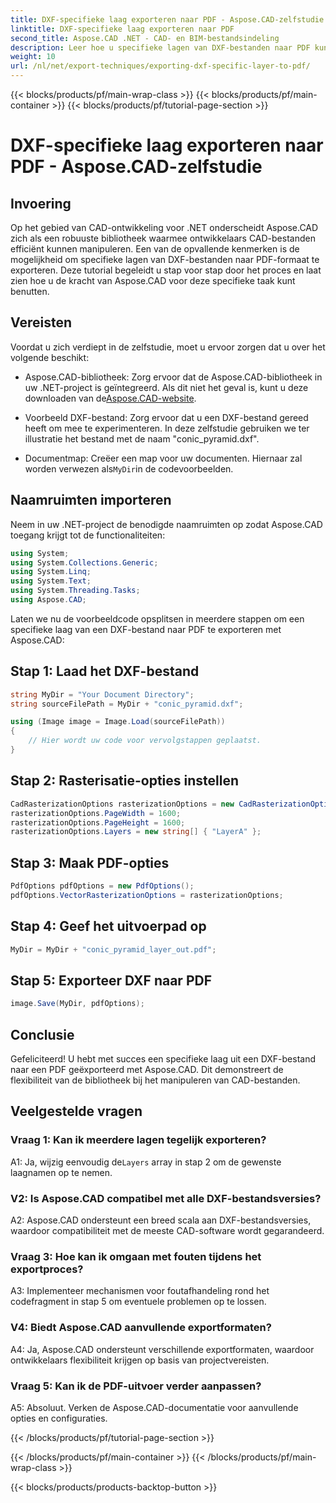 ```yaml
---
title: DXF-specifieke laag exporteren naar PDF - Aspose.CAD-zelfstudie
linktitle: DXF-specifieke laag exporteren naar PDF
second_title: Aspose.CAD .NET - CAD- en BIM-bestandsindeling
description: Leer hoe u specifieke lagen van DXF-bestanden naar PDF kunt exporteren met Aspose.CAD voor .NET. Volg deze stapsgewijze handleiding voor een naadloze integratie.
weight: 10
url: /nl/net/export-techniques/exporting-dxf-specific-layer-to-pdf/
---
```


{{< blocks/products/pf/main-wrap-class >}}
{{< blocks/products/pf/main-container >}}
{{< blocks/products/pf/tutorial-page-section >}}

# DXF-specifieke laag exporteren naar PDF - Aspose.CAD-zelfstudie

## Invoering

Op het gebied van CAD-ontwikkeling voor .NET onderscheidt Aspose.CAD zich als een robuuste bibliotheek waarmee ontwikkelaars CAD-bestanden efficiënt kunnen manipuleren. Een van de opvallende kenmerken is de mogelijkheid om specifieke lagen van DXF-bestanden naar PDF-formaat te exporteren. Deze tutorial begeleidt u stap voor stap door het proces en laat zien hoe u de kracht van Aspose.CAD voor deze specifieke taak kunt benutten.

## Vereisten

Voordat u zich verdiept in de zelfstudie, moet u ervoor zorgen dat u over het volgende beschikt:

-  Aspose.CAD-bibliotheek: Zorg ervoor dat de Aspose.CAD-bibliotheek in uw .NET-project is geïntegreerd. Als dit niet het geval is, kunt u deze downloaden van de[Aspose.CAD-website](https://releases.aspose.com/cad/net/).

- Voorbeeld DXF-bestand: Zorg ervoor dat u een DXF-bestand gereed heeft om mee te experimenteren. In deze zelfstudie gebruiken we ter illustratie het bestand met de naam "conic_pyramid.dxf".

-  Documentmap: Creëer een map voor uw documenten. Hiernaar zal worden verwezen als`MyDir`in de codevoorbeelden.

## Naamruimten importeren

Neem in uw .NET-project de benodigde naamruimten op zodat Aspose.CAD toegang krijgt tot de functionaliteiten:

```csharp
using System;
using System.Collections.Generic;
using System.Linq;
using System.Text;
using System.Threading.Tasks;
using Aspose.CAD;
```

Laten we nu de voorbeeldcode opsplitsen in meerdere stappen om een specifieke laag van een DXF-bestand naar PDF te exporteren met Aspose.CAD:

## Stap 1: Laad het DXF-bestand

```csharp
string MyDir = "Your Document Directory";
string sourceFilePath = MyDir + "conic_pyramid.dxf";

using (Image image = Image.Load(sourceFilePath))
{
    // Hier wordt uw code voor vervolgstappen geplaatst.
}
```

## Stap 2: Rasterisatie-opties instellen

```csharp
CadRasterizationOptions rasterizationOptions = new CadRasterizationOptions();
rasterizationOptions.PageWidth = 1600;
rasterizationOptions.PageHeight = 1600;
rasterizationOptions.Layers = new string[] { "LayerA" };
```

## Stap 3: Maak PDF-opties

```csharp
PdfOptions pdfOptions = new PdfOptions();
pdfOptions.VectorRasterizationOptions = rasterizationOptions;
```

## Stap 4: Geef het uitvoerpad op

```csharp
MyDir = MyDir + "conic_pyramid_layer_out.pdf";
```

## Stap 5: Exporteer DXF naar PDF

```csharp
image.Save(MyDir, pdfOptions);
```

## Conclusie

Gefeliciteerd! U hebt met succes een specifieke laag uit een DXF-bestand naar een PDF geëxporteerd met Aspose.CAD. Dit demonstreert de flexibiliteit van de bibliotheek bij het manipuleren van CAD-bestanden.

## Veelgestelde vragen

### Vraag 1: Kan ik meerdere lagen tegelijk exporteren?

 A1: Ja, wijzig eenvoudig de`Layers` array in stap 2 om de gewenste laagnamen op te nemen.

### V2: Is Aspose.CAD compatibel met alle DXF-bestandsversies?

A2: Aspose.CAD ondersteunt een breed scala aan DXF-bestandsversies, waardoor compatibiliteit met de meeste CAD-software wordt gegarandeerd.

### Vraag 3: Hoe kan ik omgaan met fouten tijdens het exportproces?

A3: Implementeer mechanismen voor foutafhandeling rond het codefragment in stap 5 om eventuele problemen op te lossen.

### V4: Biedt Aspose.CAD aanvullende exportformaten?

A4: Ja, Aspose.CAD ondersteunt verschillende exportformaten, waardoor ontwikkelaars flexibiliteit krijgen op basis van projectvereisten.

### Vraag 5: Kan ik de PDF-uitvoer verder aanpassen?

A5: Absoluut. Verken de Aspose.CAD-documentatie voor aanvullende opties en configuraties.

{{< /blocks/products/pf/tutorial-page-section >}}

{{< /blocks/products/pf/main-container >}}
{{< /blocks/products/pf/main-wrap-class >}}

{{< blocks/products/products-backtop-button >}}
